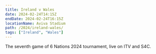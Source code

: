```yaml
---
title: Ireland v Wales
date: 2024-02-24T14:15Z
endDate: 2024-02-24T16:15Z
locationName: Aviva Stadium
path: /2024/ireland-wales/
tags: ["Ireland", "Wales"]
---
```


The seventh game of 6 Nations 2024 tournament, live on ITV and S4C.
